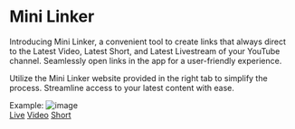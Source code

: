 # Mini Linker

Introducing Mini Linker, a convenient tool to create links that always direct to the Latest Video, Latest Short, and Latest Livestream of your YouTube channel. Seamlessly open links in the app for a user-friendly experience.

Utilize the Mini Linker website provided in the right tab to simplify the process. Streamline access to your latest content with ease.

Example:
![image](https://github.com/SurajBhari/mini_linker/assets/45149585/30a725b6-d975-42dd-ba41-7c3ebc63ad15) </br>
[Live](/UC5XTxQsO3KapW09nOVE1TJQ/l)
[Video](/UC5XTxQsO3KapW09nOVE1TJQ/v)
[Short](/UC5XTxQsO3KapW09nOVE1TJQ/s)
